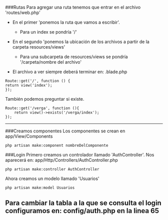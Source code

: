 ###Rutas
Para agregar una ruta tenemos que entrar en el archivo 'routes/web.php'
- En el primer 'ponemos la ruta que vamos a escribir'.
  - Para un index se pondría '/'

- En el segundo 'ponemos la ubicación de los archivos a partir de la carpeta resources/views'
  - Para una subcarpeta de resources/views se pondría '/carpeta/nombre del archivo'

- El archivo a ver siempre deberá terminar en: .blade.php 
```
Route::get('/', function () {
return view('index');
});
```
También podemos preguntar si existe.
```
Route::get('/verga', function (){
    return view()->exists('/verga/index');
});
```
---
###Creamos componentes
Los componentes se crean en app/View/Components
```
php artisan make:component nombreDelComponente
```

###Login
Primero creamos un controlador llamado 'AuthController'.
Nos aparecerá en: app/Http/Controllers/AuthController.php
```
php artisan make:controller AuthController
```
Ahora creamos un modelo llamado 'Usuarios'
```
php artisan make:model Usuarios
```
Para cambiar la tabla a la que se consulta el login configuramos en: config/auth.php
en la linea 65
---

